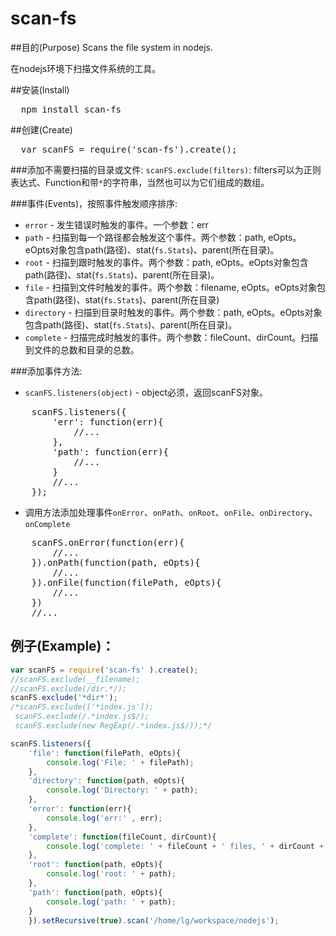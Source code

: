 scan-fs
=======

##目的(Purpose)
Scans the file system in nodejs.


在nodejs环境下扫描文件系统的工具。

##安装(Install)
<pre>
  npm install scan-fs
</pre>

##创建(Create)
<pre>
  var scanFS = require('scan-fs').create();
</pre>

###添加不需要扫描的目录或文件:
`scanFS.exclude(filters)`: filters可以为正则表达式、Function和带`*`的字符串，当然也可以为它们组成的数组。

###事件(Events)，按照事件触发顺序排序:
* `error` - 发生错误时触发的事件。一个参数：err
* `path` - 扫描到每一个路径都会触发这个事件。两个参数：path, eOpts。eOpts对象包含path(路径)、stat(`fs.Stats`)、parent(所在目录)。
* `root` - 扫描到跟时触发的事件。两个参数：path, eOpts。eOpts对象包含path(路径)、stat(`fs.Stats`)、parent(所在目录)。
* `file` - 扫描到文件时触发的事件。两个参数：filename, eOpts。eOpts对象包含path(路径)、stat(`fs.Stats`)、parent(所在目录)
* `directory` - 扫描到目录时触发的事件。两个参数：path, eOpts。eOpts对象包含path(路径)、stat(`fs.Stats`)、parent(所在目录)。
* `complete` - 扫描完成时触发的事件。两个参数：fileCount、dirCount。扫描到文件的总数和目录的总数。

###添加事件方法:
* `scanFS.listeners(object)` - object必须，返回scanFS对象。
<pre>
	scanFS.listeners({
		'err': function(err){
			//...
		},
		'path': function(err){
			//...
		}
		//...
	});
</pre>
* 调用方法添加处理事件`onError`、`onPath`、`onRoot`、`onFile`、`onDirectory`、`onComplete`
<pre>
	scanFS.onError(function(err){
		//...
	}).onPath(function(path, eOpts){
		//...
	}).onFile(function(filePath, eOpts){
		//...
	})
	//...
</pre>

例子(Example)：
-----
```js
var scanFS = require('scan-fs' ).create();
//scanFS.exclude(__filename);
//scanFS.exclude(/dir.*/);
scanFS.exclude('*dir*');
/*scanFS.exclude(['*index.js']);
 scanFS.exclude(/.*index.js$/);
 scanFS.exclude(new RegExp(/.*index.js$/));*/

scanFS.listeners({
	'file': function(filePath, eOpts){
		console.log('File: ' + filePath);
	},
	'directory': function(path, eOpts){
		console.log('Directory: ' + path);
	},
	'error': function(err){
		console.log('err:' , err);
	},
	'complete': function(fileCount, dirCount){
		console.log('complete: ' + fileCount + ' files, ' + dirCount + ' directory')
	},
	'root': function(path, eOpts){
		console.log('root: ' + path);
	},
	'path': function(path, eOpts){
		console.log('path: ' + path);
	}
	}).setRecursive(true).scan('/home/lg/workspace/nodejs');
```
